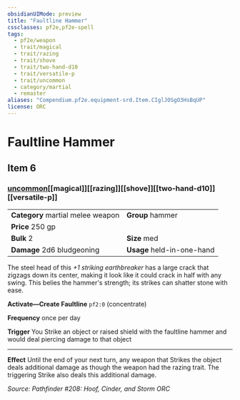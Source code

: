 ```yaml
---
obsidianUIMode: preview
title: "Faultline Hammer"
cssclasses: pf2e,pf2e-spell
tags:
  - pf2e/weapon
  - trait/magical
  - trait/razing
  - trait/shove
  - trait/two-hand-d10
  - trait/versatile-p
  - trait/uncommon
  - category/martial
  - remaster
aliases: "Compendium.pf2e.equipment-srd.Item.CIglJOSgO3HsBqUP"
license: ORC
---
```

# Faultline Hammer
## Item 6
### [uncommon](uncommon "Uncommon Rarity Trait")[[magical]][[razing]][[shove]][[two-hand-d10]][[versatile-p]]

|  |  |
| -- | -- |
| **Category** martial melee weapon | **Group** hammer |
| **Price** 250 gp |  |
| **Bulk** 2 | **Size** med |
| **Damage** 2d6 bludgeoning  | **Usage** held-in-one-hand |



The steel head of this _+1 striking earthbreaker_ has a large crack that zigzags down its center, making it look like it could crack in half with any swing. This belies the hammer's strength; its strikes can shatter stone with ease.

**Activate—Create Faultline** `pf2:0` (concentrate)

**Frequency** once per day

**Trigger** You Strike an object or raised shield with the faultline hammer and would deal piercing damage to that object

* * *

**Effect** Until the end of your next turn, any weapon that Strikes the object deals additional damage as though the weapon had the razing trait. The triggering Strike also deals this additional damage.

*Source: Pathfinder #208: Hoof, Cinder, and Storm*
*ORC*